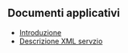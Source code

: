 ## Documenti applicativi
- [Introduzione](Sorgenti/DOC/TA/B£AMO/LOCGRP_A)
- [Descrizione XML servzio](Sorgenti/DOC/TA/B£AMO/LOCGRP_XML)
